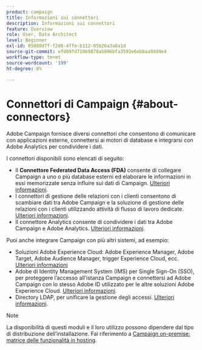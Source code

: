 ```yaml
---
product: campaign
title: Informazioni sui connettori
description: Informazioni sui connettori
feature: Overview
role: User, Data Architect
level: Beginner
exl-id: 05080d7f-f2d6-4ffe-b112-05b26a3a8a1d
source-git-commit: efd09fd71069878a5096bfa3592e6ebbaa9dd4e4
workflow-type: tm+mt
source-wordcount: '199'
ht-degree: 8%

---
```


# Connettori di Campaign {#about-connectors}

Adobe Campaign fornisce diversi connettori che consentono di comunicare con applicazioni esterne, connettersi ai motori di database e integrarsi con Adobe Analytics per condividere i dati.

I connettori disponibili sono elencati di seguito:

* Il **Connettore Federated Data Access (FDA)** consente di collegare Campaign a uno o più database esterni ed elaborare le informazioni in essi memorizzate senza influire sui dati di Campaign. [Ulteriori informazioni](../../installation/using/about-fda.md).
* I connettori di gestione delle relazioni con i clienti consentono di scambiare dati tra Adobe Campaign e la soluzione di gestione delle relazioni con i clienti utilizzando attività di flusso di lavoro dedicate. [Ulteriori informazioni](../../platform/using/crm-connectors.md).
* Il connettore Analytics consente di condividere i dati tra Adobe Campaign e Adobe Analytics. [Ulteriori informazioni](../../integrations/using/gs-aa.md).

Puoi anche integrare Campaign con più altri sistemi, ad esempio:

* Soluzioni Adobe Experience Cloud: Adobe Experience Manager, Adobe Target, Adobe Audience Manager, trigger Experience Cloud, ecc. [Ulteriori informazioni](../../integrations/using/about-campaign-integrations.md)
* Adobe di Identity Management System (IMS) per Single Sign-On (SSO), per proteggere l’accesso all’istanza Campaign e connettersi ad Adobe Campaign con lo stesso Adobe ID utilizzato per le altre soluzioni Adobe Experience Cloud. [Ulteriori informazioni](../../integrations/using/about-adobe-id.md).
* Directory LDAP, per unificare la gestione degli accessi. [Ulteriori informazioni](../../installation/using/connecting-through-ldap.md).

>[!NOTE]
>
>La disponibilità di questi moduli e il loro utilizzo possono dipendere dal tipo di distribuzione dell’installazione. Fai riferimento a [Campaign on-premise: matrice delle funzionalità in hosting](../../installation/using/capability-matrix.md).
